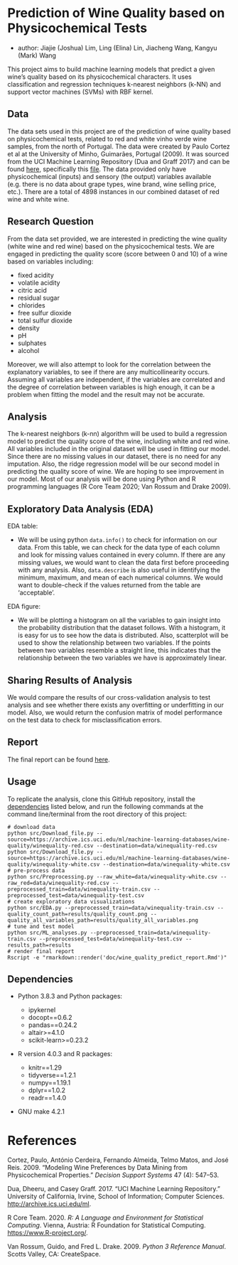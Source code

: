 Prediction of Wine Quality based on Physicochemical Tests
=========================================================

-   author: Jiajie (Joshua) Lim, Ling (Elina) Lin, Jiacheng Wang, Kangyu
    (Mark) Wang

This project aims to build machine learning models that predict a given
wine’s quality based on its physicochemical characters. It uses
classification and regression techniques k-nearest neighbors (k-NN) and
support vector machines (SVMs) with RBF kernel.

Data
----

The data sets used in this project are of the prediction of wine quality
based on physicochemical tests, related to red and white vinho verde
wine samples, from the north of Portugal. The data were created by Paulo
Cortez et al at the University of Minho, Guimarães, Portugal (2009). It
was sourced from the UCI Machine Learning Repository (Dua and Graff
2017) and can be found
[here](https://archive.ics.uci.edu/ml/datasets/Wine+Quality),
specifically this
[file](https://archive.ics.uci.edu/ml/machine-learning-databases/wine-quality/).
The data provided only have physicochemical (inputs) and sensory (the
output) variables available (e.g. there is no data about grape types,
wine brand, wine selling price, etc.). There are a total of 4898
instances in our combined dataset of red wine and white wine.

Research Question
-----------------

From the data set provided, we are interested in predicting the wine
quality (white wine and red wine) based on the physicochemical tests. We
are engaged in predicting the quality score (score between 0 and 10) of
a wine based on variables including:

-   fixed acidity
-   volatile acidity
-   citric acid
-   residual sugar
-   chlorides
-   free sulfur dioxide
-   total sulfur dioxide
-   density
-   pH
-   sulphates
-   alcohol

Moreover, we will also attempt to look for the correlation between the
explanatory variables, to see if there are any multicollinearity occurs.
Assuming all variables are independent, if the variables are correlated
and the degree of correlation between variables is high enough, it can
be a problem when fitting the model and the result may not be accurate.

Analysis
--------

The k-nearest neighbors (k-nn) algorithm will be used to build a
regression model to predict the quality score of the wine, including
white and red wine. All variables included in the original dataset will
be used in fitting our model. Since there are no missing values in our
dataset, there is no need for any imputation. Also, the ridge regression model
will be our second model in predicting the quality score of wine. We are hoping to see improvement in our
model. Most of our analysis will be done
using Python and R programming languages (R Core Team 2020; Van Rossum
and Drake 2009).

Exploratory Data Analysis (EDA)
-------------------------------

EDA table:

-   We will be using python `data.info()` to check for information on
    our data. From this table, we can check for the data type of each
    column and look for missing values contained in every column. If
    there are any missing values, we would want to clean the data first
    before proceeding with any analysis. Also, `data.describe` is also
    useful in identifying the minimum, maximum, and mean of each
    numerical columns. We would want to double-check if the values
    returned from the table are ‘acceptable’.

EDA figure:

-   We will be plotting a histogram on all the variables to gain insight
    into the probability distribution that the dataset follows. With a
    histogram, it is easy for us to see how the data is distributed.
    Also, scatterplot will be used to show the relationship between two
    variables. If the points between two variables resemble a straight
    line, this indicates that the relationship between the two variables
    we have is approximately linear.

Sharing Results of Analysis
---------------------------

We would compare the results of our cross-validation analysis to test
analysis and see whether there exists any overfitting or underfitting in
our model. Also, we would return the confusion matrix of model
performance on the test data to check for misclassification errors.

Report
-----
The final report can be found [here](https://htmlpreview.github.io/?https://raw.githubusercontent.com/UBC-MDS/DSCI522_Team_23/main/doc/wine_quality_predict_report.html).

Usage
-----

To replicate the analysis, clone this GitHub repository, install the
[dependencies](#dependencies) listed below, and run the following
commands at the command line/terminal from the root directory of this
project:

    # download data
    python src/Download_file.py --source=https://archive.ics.uci.edu/ml/machine-learning-databases/wine-quality/winequality-red.csv --destination=data/winequality-red.csv
    python src/Download_file.py --source=https://archive.ics.uci.edu/ml/machine-learning-databases/wine-quality/winequality-white.csv --destination=data/winequality-white.csv
    # pre-process data 
    python src/Preprocessing.py --raw_white=data/winequality-white.csv --raw_red=data/winequality-red.csv --preprocessed_train=data/winequality-train.csv --preprocessed_test=data/winequality-test.csv
    # create exploratory data visualizations
    python src/EDA.py --preprocessed_train=data/winequality-train.csv --quality_count_path=results/quality_count.png --quality_all_variables_path=results/quality_all_variables.png
    # tune and test model
    python src/ML_analyses.py --preprocessed_train=data/winequality-train.csv --preprocessed_test=data/winequality-test.csv --results_path=results
    # render final report
    Rscript -e "rmarkdown::render('doc/wine_quality_predict_report.Rmd')"

Dependencies
------------

-   Python 3.8.3 and Python packages:
    -   ipykernel
    -   docopt==0.6.2
    -   pandas==0.24.2
    -   altair>=4.1.0
    -   scikit-learn>=0.23.2

-   R version 4.0.3 and R packages:
    -   knitr==1.29
    -   tidyverse==1.2.1
    -   numpy==1.19.1
    -   dplyr==1.0.2
    -   readr==1.4.0
  
-   GNU make 4.2.1
  
References
==========

Cortez, Paulo, António Cerdeira, Fernando Almeida, Telmo Matos, and José
Reis. 2009. “Modeling Wine Preferences by Data Mining from
Physicochemical Properties.” *Decision Support Systems* 47 (4): 547–53.

Dua, Dheeru, and Casey Graff. 2017. “UCI Machine Learning Repository.”
University of California, Irvine, School of Information; Computer
Sciences. <http://archive.ics.uci.edu/ml>.

R Core Team. 2020. *R: A Language and Environment for Statistical
Computing*. Vienna, Austria: R Foundation for Statistical Computing.
<https://www.R-project.org/>.

Van Rossum, Guido, and Fred L. Drake. 2009. *Python 3 Reference Manual*.
Scotts Valley, CA: CreateSpace.
